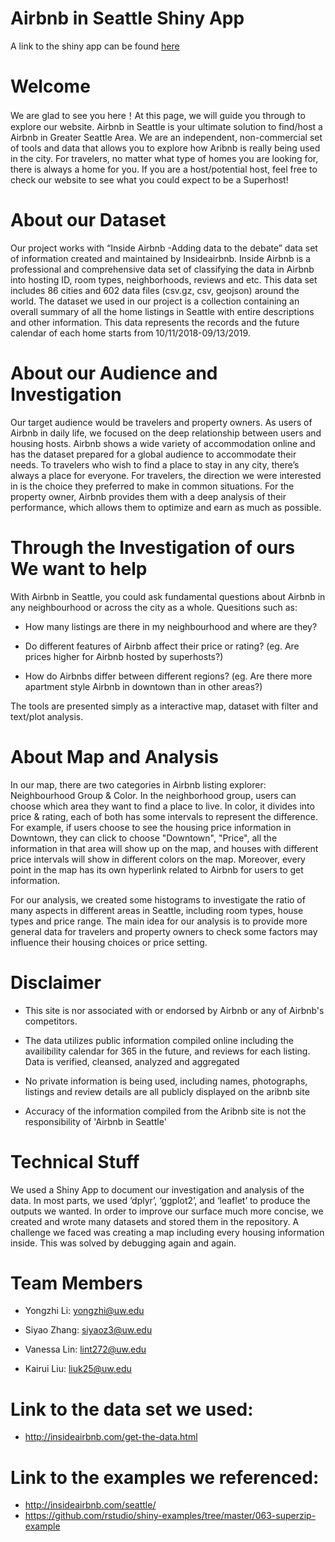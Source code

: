 # Airbnb in Seattle Shiny App

A link to the shiny app can be found [here](https://lint272.shinyapps.io/Airbnb/)

# Welcome

We are glad to see you here！At this page, we will guide you through to explore our website. Airbnb in Seattle is your ultimate solution to find/host a Airbnb in Greater Seattle Area. We are an independent, non-commercial set of tools and data that allows you to explore how Aribnb is really being used in the city. For travelers, no matter what type of homes you are looking for, there is always a home for you. If you are a host/potential host, feel free to check our website to see what you could expect to be a Superhost!

# About our Dataset

Our project works with “Inside Airbnb -Adding data to the debate” data set of information created and maintained by Insideairbnb. Inside Airbnb is a professional and comprehensive data set of classifying the data in Airbnb into hosting ID, room types, neighborhoods, reviews and etc. This data set includes 86 cities and 602 data files (csv.gz, csv, geojson) around the world. The dataset we used in our project is a collection containing an overall summary of all the home listings in Seattle with entire descriptions and other information. This data represents the records and the future calendar of each home starts from 10/11/2018-09/13/2019.

# About our Audience and Investigation

Our target audience would be travelers and property owners. As users of Airbnb in daily life, we focused on the deep relationship between users and housing hosts. Airbnb shows a wide variety of accommodation online and has the dataset prepared for a global audience to accommodate their needs. To travelers who wish to find a place to stay in any city, there’s always a place for everyone. For travelers, the direction we were interested in is the choice they preferred to make in common situations.
For the property owner, Airbnb provides them with a deep analysis of their performance, which allows them to optimize and earn as much as possible.

# Through the Investigation of ours We want to help

With Airbnb in Seattle, you could ask fundamental questions about Airbnb in any neighbourhood or across the city as a whole. Quesitions such as:

* How many listings are there in my neighbourhood and where are they?

* Do different features of Airbnb affect their price or rating? (eg. Are prices higher for Airbnb hosted by superhosts?)

* How do Airbnbs differ between different regions? (eg. Are there more apartment style Airbnb in downtown than in other areas?)

The tools are presented simply as a interactive map, dataset with filter and text/plot analysis.

# About Map and Analysis

In our map, there are two categories in Airbnb listing explorer: Neighbourhood Group & Color. In the neighborhood group, users can choose which area they want to find a place to live. In color, it divides into price & rating, each of both has some intervals to represent the difference. For example, if users choose to see the housing price information in Downtown, they can click to choose "Downtown", "Price", all the information in that area will show up on the map, and houses with different price intervals will show in different colors on the map. Moreover, every point in the map has its own hyperlink related to Airbnb for users to get information.

For our analysis, we created some histograms to investigate the ratio of many aspects in different areas in Seattle, including room types, house types and price range. The main idea for our analysis is to provide more general data for travelers and property owners to check some factors may influence their housing choices or price setting.

# Disclaimer

* This site is nor associated with or endorsed by Airbnb or any of Airbnb's competitors.

* The data utilizes public information compiled online including the availibility calendar for 365 in the future, and reviews for each listing. Data is verified, cleansed, analyzed and aggregated

* No private information is being used, including names, photographs, listings and review details are all publicly displayed on the aribnb site

* Accuracy of the information compiled from the Aribnb site is not the responsibility of 'Airbnb in Seattle'

# Technical Stuff

We used a Shiny App to document our investigation and analysis of the data. In most parts, we used ‘dplyr’, ‘ggplot2’, and ‘leaflet’ to produce the outputs we wanted. In order to improve our surface much more concise, we created and wrote many datasets and stored them in the repository.
A challenge we faced was creating a map including every housing information inside. This was solved by debugging again and again.

# Team Members

* Yongzhi Li: yongzhi@uw.edu

* Siyao Zhang: siyaoz3@uw.edu

* Vanessa Lin: lint272@uw.edu

* Kairui Liu: liuk25@uw.edu

# Link to the data set we used:
* http://insideairbnb.com/get-the-data.html

# Link to the examples we referenced:
* http://insideairbnb.com/seattle/
* https://github.com/rstudio/shiny-examples/tree/master/063-superzip-example
